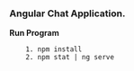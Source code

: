 ### Angular Chat Application.

**Run Program**

```
    1. npm install
    2. npm stat | ng serve

```